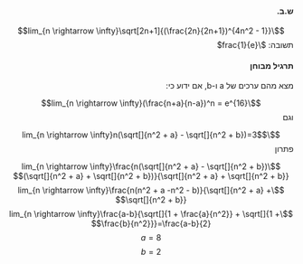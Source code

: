 <style>
    html {
        direction: rtl;
    }
    eqn, table, .katex {
        direction: ltr;
    }
</style>

#### ש.ב.

$$\lim_{n \rightarrow \infty}\sqrt[2n+1]{(\frac{2n}{2n+1})^{4n^2 - 1}}$$
תשובה: $\frac{1}{e}$

#### תרגיל מבוחן
מצא מהם ערכים של a ו-b, אם ידוע כי:  

$$\lim_{n \rightarrow \infty}(\frac{n+a}{n-a})^n = e^{16}$$
וגם

$$\lim_{n \rightarrow \infty}n(\sqrt[]{n^2 + a} - \sqrt[]{n^2 + b})=3$$
פתרון

$$\lim_{n \rightarrow \infty}\frac{n(\sqrt[]{n^2 + a} - \sqrt[]{n^2 + b})(\sqrt[]{n^2 + a} + \sqrt[]{n^2 + b})}{\sqrt[]{n^2 + a} + \sqrt[]{n^2 + b}}$$
$$\lim_{n \rightarrow \infty}\frac{n(n^2 + a -n^2 - b)}{\sqrt[]{n^2 + a} + \sqrt[]{n^2 + b}}$$
$$\lim_{n \rightarrow \infty}\frac{a-b}{\sqrt[]{1 + \frac{a}{n^2}} + \sqrt[]{1 + \frac{b}{n^2}}}=\frac{a-b}{2}$$
$$a=8$$
$$b=2$$
